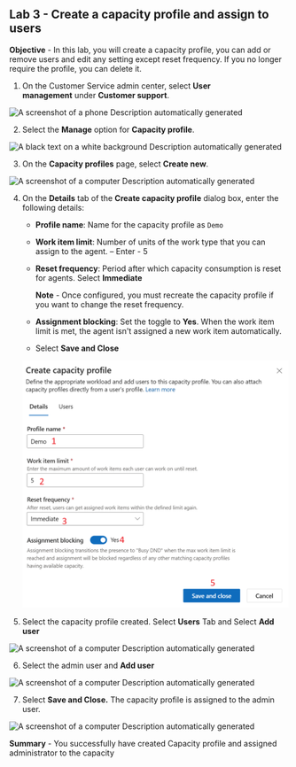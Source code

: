## Lab 3 - Create a capacity profile and assign to users

**Objective** - In this lab, you will create a capacity profile, you can add or remove users and edit any setting
except reset frequency. If you no longer require the profile, you can
delete it.

1.  On the Customer Service admin center, select **User management** under **Customer support**.

  ![A screenshot of a phone Description automatically
generated](./media/media3/image1.png)

2.  Select the **Manage** option for **Capacity profile**.

  ![A black text on a white background Description automatically
generated](./media/media3/image2.png)

3.  On the **Capacity profiles** page, select **Create new**.

  ![A screenshot of a computer Description automatically
generated](./media/media3/image3.png)

4.  On the **Details** tab of the **Create capacity profile** dialog
    box, enter the following details:

    - **Profile name**: Name for the capacity profile as `Demo`

    - **Work item limit**: Number of units of the work type that you can
      assign to the agent. – Enter - 5

    - **Reset frequency**: Period after which capacity consumption is
      reset for agents. Select **Immediate**

      **Note** - Once configured, you must recreate the capacity profile if
you want to change the reset frequency.

    - **Assignment blocking**: Set the toggle to **Yes**. When the work item
  limit is met, the agent isn't assigned a new work item automatically.

    - Select **Save and Close**

    ![](./media/media3/image4.png)

5.  Select the capacity profile created. Select **Users** Tab and Select
    **Add user**

  ![A screenshot of a computer Description automatically
generated](./media/media3/image5.png)

6.  Select the admin user and **Add user**

  ![A screenshot of a computer Description automatically
generated](./media/media3/image6.png)

7.  Select **Save and Close.** The capacity profile is assigned to the
    admin user.

![A screenshot of a computer Description automatically
generated](./media/media3/image7.png)

**Summary** -  You successfully have created Capacity profile and assigned administrator to the capacity
